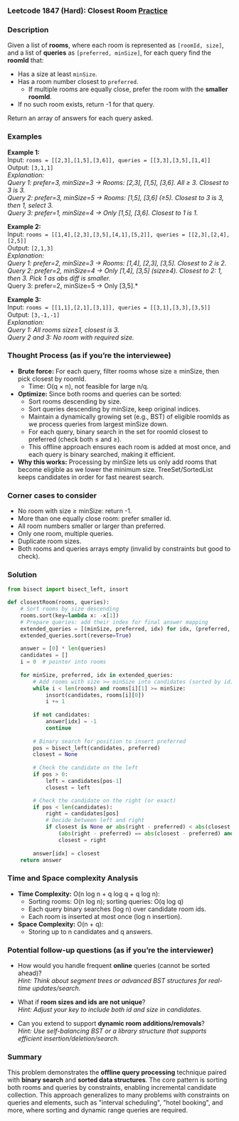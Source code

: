 ### Leetcode 1847 (Hard): Closest Room [Practice](https://leetcode.com/problems/closest-room)

### Description  
Given a list of **rooms**, where each room is represented as `[roomId, size]`, and a list of **queries** as `[preferred, minSize]`, for each query find the **roomId** that:
- Has a size at least `minSize`.
- Has a room number closest to `preferred`.  
  - If multiple rooms are equally close, prefer the room with the **smaller roomId**.
- If no such room exists, return -1 for that query.
  
Return an array of answers for each query asked.

### Examples  

**Example 1:**  
Input: `rooms = [[2,3],[1,5],[3,6]], queries = [[3,3],[3,5],[1,4]]`  
Output: `[3,1,1]`  
*Explanation:  
Query 1: prefer=3, minSize=3 → Rooms: [2,3], [1,5], [3,6]. All ≥ 3. Closest to 3 is 3.  
Query 2: prefer=3, minSize=5 → Rooms: [1,5], [3,6] (≥5). Closest to 3 is 3, then 1, select 3.  
Query 3: prefer=1, minSize=4 → Only [1,5], [3,6]. Closest to 1 is 1.*

**Example 2:**  
Input: `rooms = [[1,4],[2,3],[3,5],[4,1],[5,2]], queries = [[2,3],[2,4],[2,5]]`  
Output: `[2,1,3]`  
*Explanation:  
Query 1: prefer=2, minSize=3 → Rooms: [1,4], [2,3], [3,5]. Closest to 2 is 2.  
Query 2: prefer=2, minSize=4 → Only [1,4], [3,5] (size≥4). Closest to 2: 1, then 3. Pick 1 as abs diff is smaller.*  
Query 3: prefer=2, minSize=5 → Only [3,5].*

**Example 3:**  
Input: `rooms = [[1,1],[2,1],[3,1]], queries = [[3,1],[3,3],[3,5]]`  
Output: `[3,-1,-1]`  
*Explanation:  
Query 1: All rooms size≥1, closest is 3.  
Query 2 and 3: No room with required size.*

### Thought Process (as if you’re the interviewee)  
- **Brute force:** For each query, filter rooms whose size ≥ minSize, then pick closest by roomId.  
  - Time: O(q × n), not feasible for large n/q.
- **Optimize:** Since both rooms and queries can be sorted:
  - Sort rooms descending by size.
  - Sort queries descending by minSize, keep original indices.
  - Maintain a dynamically growing set (e.g., BST) of eligible roomIds as we process queries from largest minSize down.
  - For each query, binary search in the set for roomId closest to preferred (check both ≤ and ≥).
  - This offline approach ensures each room is added at most once, and each query is binary searched, making it efficient.
- **Why this works:** Processing by minSize lets us only add rooms that become eligible as we lower the minimum size. TreeSet/SortedList keeps candidates in order for fast nearest search.

### Corner cases to consider  
- No room with size ≥ minSize: return -1.
- More than one equally close room: prefer smaller id.
- All room numbers smaller or larger than preferred.
- Only one room, multiple queries.
- Duplicate room sizes.
- Both rooms and queries arrays empty (invalid by constraints but good to check).

### Solution

```python
from bisect import bisect_left, insort

def closestRoom(rooms, queries):
    # Sort rooms by size descending
    rooms.sort(key=lambda x: -x[1])
    # Prepare queries: add their index for final answer mapping
    extended_queries = [(minSize, preferred, idx) for idx, (preferred, minSize) in enumerate(queries)]
    extended_queries.sort(reverse=True)
    
    answer = [0] * len(queries)
    candidates = []
    i = 0  # pointer into rooms
    
    for minSize, preferred, idx in extended_queries:
        # Add rooms with size >= minSize into candidates (sorted by id)
        while i < len(rooms) and rooms[i][1] >= minSize:
            insort(candidates, rooms[i][0])
            i += 1
        
        if not candidates:
            answer[idx] = -1
            continue
        
        # Binary search for position to insert preferred
        pos = bisect_left(candidates, preferred)
        closest = None
        
        # Check the candidate on the left
        if pos > 0:
            left = candidates[pos-1]
            closest = left

        # Check the candidate on the right (or exact)
        if pos < len(candidates):
            right = candidates[pos]
            # Decide between left and right
            if closest is None or abs(right - preferred) < abs(closest - preferred) or \
                (abs(right - preferred) == abs(closest - preferred) and right < closest):
                closest = right
        
        answer[idx] = closest
    return answer

```

### Time and Space complexity Analysis  

- **Time Complexity:** O(n log n + q log q + q log n):  
  - Sorting rooms: O(n log n); sorting queries: O(q log q)
  - Each query binary searches (log n) over candidate room ids.  
  - Each room is inserted at most once (log n insertion).
- **Space Complexity:** O(n + q):  
  - Storing up to n candidates and q answers.


### Potential follow-up questions (as if you’re the interviewer)  

- How would you handle frequent **online** queries (cannot be sorted ahead)?  
  *Hint: Think about segment trees or advanced BST structures for real-time updates/search.*

- What if **room sizes and ids are not unique**?  
  *Hint: Adjust your key to include both id and size in candidates.*

- Can you extend to support **dynamic room additions/removals**?  
  *Hint: Use self-balancing BST or a library structure that supports efficient insertion/deletion/search.*

### Summary
This problem demonstrates the **offline query processing** technique paired with **binary search** and **sorted data structures**. The core pattern is sorting both rooms and queries by constraints, enabling incremental candidate collection. This approach generalizes to many problems with constraints on queries and elements, such as "interval scheduling", "hotel booking", and more, where sorting and dynamic range queries are required.